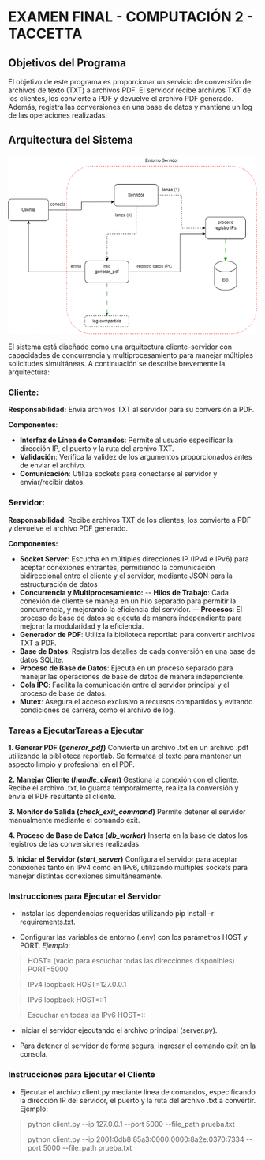# **EXAMEN FINAL - COMPUTACIÓN 2 - TACCETTA**

## Objetivos del Programa

El objetivo de este programa es proporcionar un servicio de conversión de archivos de texto (TXT) a archivos PDF. El servidor recibe archivos TXT de los clientes, los convierte a PDF y devuelve el archivo PDF generado. Además, registra las conversiones en una base de datos y mantiene un log de las operaciones realizadas.

## Arquitectura del Sistema
![plot](./arquitectura.png)

El sistema está diseñado como una arquitectura cliente-servidor con capacidades de concurrencia y multiprocesamiento para manejar múltiples solicitudes simultáneas. A continuación se describe brevemente la arquitectura:

### Cliente:
**Responsabilidad:** Envía archivos TXT al servidor para su conversión a PDF.

**Componentes**:
- **Interfaz de Línea de Comandos**: Permite al usuario especificar la dirección IP, el puerto y la ruta del archivo TXT.
- **Validación**: Verifica la validez de los argumentos proporcionados antes de enviar el archivo.
- **Comunicación**: Utiliza sockets para conectarse al servidor y enviar/recibir datos.

### Servidor:
**Responsabilidad**: Recibe archivos TXT de los clientes, los convierte a PDF y devuelve el archivo PDF generado.

**Componentes:**
- **Socket Server**: Escucha en múltiples direcciones IP (IPv4 e IPv6) para aceptar conexiones entrantes, permitiendo la comunicación bidireccional entre el cliente y el servidor, mediante JSON para la estructuración de datos
- **Concurrencia y Multiprocesamiento:**
-- **Hilos de Trabajo**: Cada conexión de cliente se maneja en un hilo separado para permitir la concurrencia, y mejorando la eficiencia del servidor.
-- **Procesos**: El proceso de base de datos se ejecuta de manera independiente para mejorar la modularidad y la eficiencia.
- **Generador de PDF**: Utiliza la biblioteca reportlab para convertir archivos TXT a PDF.
- **Base de Datos**: Registra los detalles de cada conversión en una base de datos SQLite.
- **Proceso de Base de Datos**: Ejecuta en un proceso separado para manejar las operaciones de base de datos de manera independiente.
- **Cola IPC**: Facilita la comunicación entre el servidor principal y el proceso de base de datos.
- **Mutex**: Asegura el acceso exclusivo a recursos compartidos y evitando condiciones de carrera, como el archivo de log.

### Tareas a EjecutarTareas a Ejecutar
**1. Generar PDF (*generar_pdf*)**
Convierte un archivo .txt en un archivo .pdf utilizando la biblioteca reportlab. Se formatea el texto para mantener un aspecto limpio y profesional en el PDF.

**2. Manejar Cliente (*handle_client*)**
Gestiona la conexión con el cliente. Recibe el archivo .txt, lo guarda temporalmente, realiza la conversión y envía el PDF resultante al cliente.

**3. Monitor de Salida (*check_exit_command*)**
Permite detener el servidor manualmente mediante el comando exit.

**4. Proceso de Base de Datos (*db_worker*)**
Inserta en la base de datos los registros de las conversiones realizadas.

**5. Iniciar el Servidor (*start_server*)**
Configura el servidor para aceptar conexiones tanto en IPv4 como en IPv6, utilizando múltiples sockets para manejar distintas conexiones simultáneamente.

### Instrucciones para Ejecutar el Servidor
- Instalar las dependencias requeridas utilizando pip install -r requirements.txt.

- Configurar las variables de entorno (.env) con los parámetros HOST y PORT.
*Ejemplo*:

> HOST= (vacio para escuchar todas las direcciones disponibles)
PORT=5000

> IPv4 loopback
HOST=127.0.0.1

> IPv6 loopback
HOST=::1

> Escuchar en todas las IPv6
HOST=::

- Iniciar el servidor ejecutando el archivo principal (server.py).

- Para detener el servidor de forma segura, ingresar el comando exit en la consola.

### Instrucciones para Ejecutar el Cliente

- Ejecutar el archivo client.py mediante linea de comandos, especificando la dirección IP del servidor, el puerto y la ruta del archivo .txt a convertir. Ejemplo:

> python client.py --ip 127.0.0.1 --port 5000 --file_path prueba.txt
> 
> python client.py --ip 2001:0db8:85a3:0000:0000:8a2e:0370:7334 --port 5000 --file_path prueba.txt
